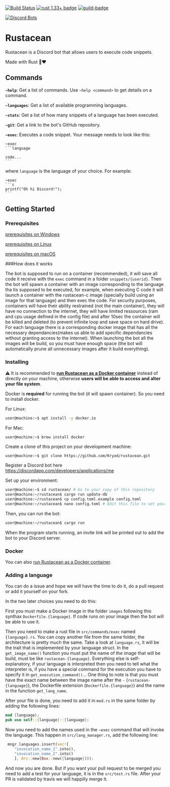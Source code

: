 [![Build Status](https://travis-ci.org/Kryod/rustacean.svg?branch=master)](https://travis-ci.org/Kryod/rustacean) [![rust 1.33+ badge]][rust 1.33+ link] [![guild-badge][]][guild]



[![Discord Bots](https://discordbots.org/api/widget/509051376655925258.svg)](https://discordbots.org/bot/509051376655925258)

# Rustacean

Rustacean is a Discord bot that allows users to execute code snippets.

Made with Rust 🦀❤

## Commands

**`~help`**: Get a list of commands. Use `~help <command>` to get details on a command.

**`~languages`**: Get a list of available programming languages.

**`~stats`**: Get a list of how many snippets of a language has been executed.

**`~git`**: Get a link to the bot's GitHub repository.

**`~exec`**: Executes a code snippet. Your message needs to look like this:
````
~exec
​```language

code...
​```
````
where `language` is the language of your choice.
For example:
````
~exec
​```c
printf("Oh hi Discord!");
​```
````

## Getting Started

### Prerequisites

[prerequisites on Windows](readme/windows.md)

[prerequisites on Linux](readme/linux.md)

[prerequisites on macOS](readme/macos.md)

###How does it works

The bot is supposed to run on a container (recommended), it will save all code it receive with the `exec` command in a folder `snippets/{userid}`.
Then the bot will spawn a container with an image corresponding to the language tha tis supposed to be executed, for example, when executing C code it will launch a container with the rustacean-c image (specially build using an image for that language) and then exec the code.
For security purposes, containers will have their ability restrained (not the main container), they will have no connection to the internet, they will have limited ressources (ram and cpu usage defined in the config file) and after 10sec the container will be killed and deleted (to prevent infinite loop and save space on hard drive).
For each language there is a corresponding docker image that has all the necessary dependancies(makes us able to add specific dependancies without granting access to the internet).
When launching the bot all the images will be build, so you must have enough space (the bot will automatically prune all unnecessary images after it build everything).


### Installing

⚠️ It is recommended to **[run Rustacean as a Docker container](readme/docker.md)** instead of directly on your machine, otherwise **users will be able to access and alter your file system**.

Docker is **required** for running the bot (it will spawn container). So you need to install docker.

For Linux:
```sh
user@machine:~$ apt install -y docker.io
```
For Mac:
```
user@machine:~$ brew install docker
```

Create a clone of this project on your development machine:
```sh
user@machine:~$ git clone https://github.com/Kryod/rustacean.git
```

Register a Discord bot here https://discordapp.com/developers/applications/me

Set up your environment:
```sh
user@machine:~$ cd rustacean/ # Go to your copy of this repository
user@machine:~/rustacean$ cargo run update-db
user@machine:~/rustacean$ cp config.toml.example config.toml
user@machine:~/rustacean$ nano config.toml # Edit this file to set your Discord bot credentials
```

Then, you can run the bot:
```sh
user@machine:~/rustacean$ cargo run
```
When the program starts running, an invite link will be printed out to add the bot to your Discord server.

### Docker

You can also [run Rustacean as a Docker container](readme/docker.md).

### Adding a language

You can do a issue and hope we will have the time to do it, do a pull request or add it yourself on your fork.

In the two later choices you need to do this:

First you must make a Docker image in the folder `images` following this synthax `Dockerfile.{language}`.
If code runs on your image then the bot will be able to use it.

Then you need to make a rust file in `src/commands/exec` named `{language}.rs`.
You can copy another file from the same folder, the architecture is pretty much the same.
Take a look at `language.rs`, it will be the trait that is implemented by your language struct.
In the `get_image_name()` function you must put the name of the image that will be build, must be like `rustacean-{language}`.
Everything else is self-explanatory, if your language is interpreted then you need to tell what the interpreter is, if you have a special command for the execution you have to specify it in `get_execution_command()`...
One thing to note is that you must have the exact name between the image name after the `-` (`rustacean-{language}`), the Dockerfile extension (`Dockerfile.{language}`) and the name in the function `get_lang_name`.

After your file is done, you need to add it in `mod.rs` in the same folder by adding the following lines:
```rust
mod {language};
pub use self::{language}::{language};
```

Now you need to add the names used in the `~exec` command that will invoke the language.
This happen in `src/lang_manager.rs`, add the following line:
```rust
 mngr.languages.insert(vec![
    "invocation_name_1".into(),
    "invocation_name_2".into()
    ], Arc::new(Box::new({language})));
```

And now you are done. But if you want your pull request to be merged you need to add a test for your language, it is in the `src/test.rs` file.
After your PR is validated by travis we will happilly merge it.

[guild]: https://discord.gg/2qjtv2H
[guild-badge]: https://img.shields.io/discord/509055716305141780.svg?style=flat-square&colorB=7289DA
[rust 1.33+ badge]: https://img.shields.io/badge/rust-1.33+-93450a.svg?style=flat-square
[rust 1.33+ link]: https://blog.rust-lang.org/2019/02/28/Rust-1.33.0.html